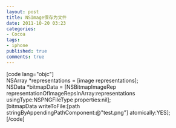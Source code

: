 ```yaml
---
layout: post
title: NSImage保存为文件
date: 2011-10-20 03:23
categories:
- Cocoa
tags:
- iphone
published: true
comments: true
---
```

<p>[code lang="objc"]<br />
NSArray *representations = [image representations];<br />
NSData *bitmapData = [NSBitmapImageRep representationOfImageRepsInArray:representations usingType:NSPNGFileType properties:nil];<br />
[bitmapData writeToFile:[path stringByAppendingPathComponent:@&quot;test.png&quot;]  atomically:YES];<br />
[/code] </p>
